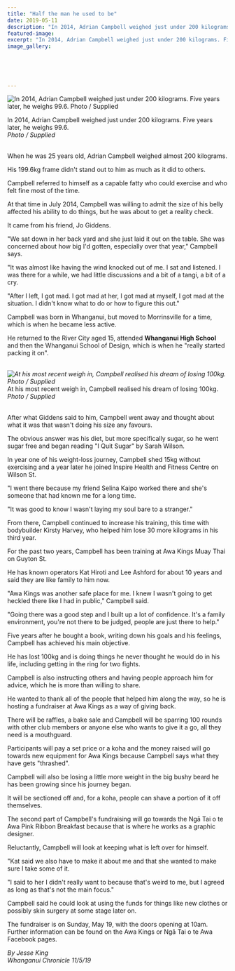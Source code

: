 ```yaml
---
title: "Half the man he used to be"
date: 2019-05-11
description: "In 2014, Adrian Campbell weighed just under 200 kilograms. Five years later, he weighs 99.6..."
featured-image: 
excerpt: "In 2014, Adrian Campbell weighed just under 200 kilograms. Five years later, he weighs 99.6."
image_gallery:
    
    
    
    
    
---
```


<p><img src="https://www.nzherald.co.nz/resizer/khphEG0lh62RXUgDehLbTHsh-aY=/620x349/smart/filters:quality(70)/arc-anglerfish-syd-prod-nzme.s3.amazonaws.com/public/SOID5XN4AZGTJDZ7S3RPRISPR4.jpg" alt="In 2014, Adrian Campbell weighed just under 200 kilograms. Five years later, he weighs 99.6. Photo / Supplied" /></p>
<p><span>In 2014, Adrian Campbell weighed just under 200 kilograms. Five years later, he weighs 99.6. <br /><em>Photo / Supplied</em></span></p>
<p><br />When he was 25 years old, Adrian Campbell weighed almost 200 kilograms.</p>
<p>His 199.6kg frame didn't stand out to him as much as it did to others.</p>
<p>Campbell referred to himself as a capable fatty who could exercise and who felt fine most of the time.</p>
<p>At that time in July 2014, Campbell was willing to admit the size of his belly affected his ability to do things, but he was about to get a reality check.</p>
<p>It came from his friend, Jo Giddens.</p>
<p><span class="ellipsis">"We sat down in her back yard and she just laid it out on the table.</span>&nbsp;<span>She was concerned about how big I'd gotten, especially over that year," Campbell says.</span></p>
<p>"It was almost like having the wind knocked out of me. I sat and listened. I was there for a while, we had little discussions and a bit of a tangi, a bit of a cry.</p>
<p>"After I left, I got mad. I got mad at her, I got mad at myself, I got mad at the situation. I didn't know what to do or how to figure this out."</p>
<p>Campbell was born in Whanganui, but moved to Morrinsville for a time, which is when he became less active.</p>
<p>He returned to the River City aged 15, attended <strong>Whanganui High School</strong> and then the Whanganui School of Design, which is when he "really started packing it on".<br /><br /></p>
<p><span><em><img src="https://www.nzherald.co.nz/resizer/W3za3R1mnwHHoRmJQZ-3WJGY6tI=/620x466/smart/filters:quality(70)/arc-anglerfish-syd-prod-nzme.s3.amazonaws.com/public/TA7FLBKMZZGNFCPRGQ64W3KC4Q.jpg" alt="At his most recent weigh in, Campbell realised his dream of losing 100kg. Photo / Supplied" /><br /></em><span>At his most recent weigh in, Campbell realised his dream of losing 100kg. <em>Photo / Supplied</em></span></span></p>
<p><br />After what Giddens said to him, Campbell went away and thought about what it was that wasn't doing his size any favours.</p>
<p>The obvious answer was his diet, but more specifically sugar, so he went sugar free and began reading "I Quit Sugar" by Sarah Wilson.</p>
<p>In year one of his weight-loss journey, Campbell shed 15kg without exercising and a year later he joined Inspire Health and Fitness Centre on Wilson St.</p>
<p>"I went there because my friend Selina Kaipo worked there and she's someone that had known me for a long time.</p>
<p>"It was good to know I wasn't laying my soul bare to a stranger."</p>
<p>From there, Campbell continued to increase his training, this time with bodybuilder Kirsty Harvey, who helped him lose 30 more kilograms in his third year.</p>
<p>For the past two years, Campbell has been training at Awa Kings Muay Thai on Guyton St.</p>
<p>He has known operators Kat Hiroti and Lee Ashford for about 10 years and said they are like family to him now.</p>
<p>"Awa Kings was another safe place for me. I knew I wasn't going to get heckled there like I had in public," Campbell said.</p>
<p>"Going there was a good step and I built up a lot of confidence. It's a family environment, you're not there to be judged, people are just there to help."</p>
<p>Five years after he bought a book, writing down his goals and his feelings, Campbell has achieved his main objective.</p>
<p>He has lost 100kg and is doing things he never thought he would do in his life, including getting in the ring for two fights.</p>
<p>Campbell is also instructing others and having people approach him for advice, which he is more than willing to share.</p>
<p>He wanted to thank all of the people that helped him along the way, so he is hosting a fundraiser at Awa Kings as a way of giving back.</p>
<p>There will be raffles, a bake sale and Campbell will be sparring 100 rounds with other club members or anyone else who wants to give it a go, all they need is a mouthguard.</p>
<p>Participants will pay a set price or a koha and the money raised will go towards new equipment for Awa Kings because Campbell says what they have gets "thrashed".</p>
<p>Campbell will also be losing a little more weight in the big bushy beard he has been growing since his journey began.</p>
<p>It will be sectioned off and, for a koha, people can shave a portion of it off themselves.</p>
<p>The second part of Campbell's fundraising will go towards the Ngā Tai o te Awa Pink Ribbon Breakfast because that is where he works as a graphic designer.</p>
<p>Reluctantly, Campbell will look at keeping what is left over for himself.</p>
<p>"Kat said we also have to make it about me and that she wanted to make sure I take some of it.</p>
<p>"I said to her I didn't really want to because that's weird to me, but I agreed as long as that's not the main focus."</p>
<p>Campbell said he could look at using the funds for things like new clothes or possibly skin surgery at some stage later on.</p>
<p>The fundraiser is on Sunday, May 19, with the doors opening at 10am. Further information can be found on the Awa Kings or Ngā Tai o te Awa Facebook pages.</p>
<p><em>By Jesse King<br />Whanganui Chronicle 11/5/19</em></p>


